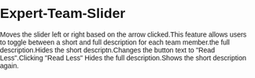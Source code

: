 # Expert-Team-Slider
Moves the slider left or right based on the arrow clicked.This feature allows users to toggle between a short and full description for each team member.the full description.Hides the short descriptn.Changes the button text to "Read Less".Clicking "Read Less" Hides the full description.Shows the short description again.
<!DOCTYPE html>
<html lang="en">
<head>
    <meta charset="UTF-8">
    <meta name="viewport" content="width=device-width, initial-scale=1.0">
    <title>Team Section</title>
    <style>
        body {
            font-family: Arial, sans-serif;
            margin: 0;
            padding:0;
            box-sizing: border-box;
        }

        .team-section {
            display: flex;
            justify-content: center;
            overflow: hidden;
            padding: 20px;
            max-width: 950px;
            margin: auto;
            position: relative;
            width: 100%;
        }

        .slider-wrapper {
            display: flex;
            transition: transform 0.5s ease-in-out;
            will-change: transform;
            flex-wrap: nowrap;
        }

        .team-card {
            flex: 0 0 300px;
            max-width: 400px;
            background: white;
            border: 1px solid #ddd;
            border-radius: 10px;
            text-align: center;
            box-shadow: 0 4px 6px rgba(0, 0, 0, 0.1);
            padding: 15px;
            margin-right: 15px;
        
        }

     .team-card img {
          width: 100px; /* Adjust the size as needed */
          height: 100px; /* Adjust the size as needed */
          border-radius: 50%; /* Makes the image circular */
          object-fit: cover; /* Ensures the image covers the area without distortion */
          margin-bottom: 10px; /* Adds space between the image and the text }*/

        .team-card h3 {
            font-size: 18px;
            font-weight: bold;
            margin: 10px 0;
        }

        .team-card .description {
            font-size: 14px;
            color: #555;
            margin: 10px 0;
        }

        .team-card .full-desc {
            display: none;
        }

        .team-card a {
            display: inline-block;
            margin-top: 10px;
            font-size: 14px;
            color: #0066cc;
            text-decoration: none;
            cursor: pointer;
        }

        .team-card a:hover {
            text-decoration: underline;
        }

        /* Arrow buttons */
        .slider-arrow {
            position: absolute;
            top: 50%;
            transform: translateY(-50%);
            background-color: rgba(0, 0, 0, 0.5);
            color: white;
            padding: 10px;
            cursor: pointer;
            border-radius: 50%;
            z-index: 10;
        }

        .slider-arrow.left {
            left: 10px;
        }

        .slider-arrow.right {
            right: 10px;
        }
        
    </style>
</head>
<body>
    <div class="slider-arrow left" onclick="moveSlide(-1)">&#10094;</div>
    <div class="slider-arrow right" onclick="moveSlide(1)">&#10095;</div>
    <div class="team-section">
        <div class="slider-wrapper">
            <!-- Team Cards (Ensure 6 total cards here) -->
        
            <div class="team-card">
                <img src="https://projects.backb.ca/nmc/wp-content/uploads/2024/12/financial-consultant-planning-home-finances-with-his-client-.jpg" alt="Ritesh Kapoor">
                <h3>Ritesh Kapoor</h3>
                <div class="description">
                    <span class="short-desc">FCA, (Consultant) - Handles statutory compliance matters He is a Qualified Chartered Accountant and commerce graduate from the University ofHe is a Qualified Chartered Accountant and commerce graduate from the University Handles statutory compliance matters He is a Qualified Chartered Accountant and commerce graduate from the University ofHe is a Qualified Chartered Accountant and commerce graduate from the University.</span>
                </div>
                </div>
            <div class="team-card">
                <img src="https://projects.backb.ca/nmc/wp-content/uploads/2024/12/financial-consultant-planning-home-finances-with-his-client-.jpg" alt="Ritesh Kapoor">
                <h3>Ritesh Kapoor</h3>
                <div class="description">
                    <span class="short-desc">FCA, (Consultant) - Handles statutory compliance matters He is a Qualified Chartered Accountant and commerce graduate from the University of Delhi. Ritesh Kapoor handles statutory compliance matters related to the Mumbai office.</span>
                </div>
              
            </div>
            <div class="team-card">
                <img src="https://projects.backb.ca/nmc/wp-content/uploads/2024/12/financial-consultant-planning-home-finances-with-his-client-.jpg" alt="Ritesh Kapoor">
                <h3>Ritesh Kapoor</h3>
                <div class="description">
                    <span class="short-desc">FCA, (Consultant) - Handles statutory compliance matters.</span>
                    <span class="full-desc"> He is a Qualified Chartered Accountant and commerce graduate from the University of Delhi. Ritesh Kapoor handles statutory compliance matters related to the Mumbai office.</span>
                </div>
                
            </div>
            <div class="team-card">
                <img src="https://projects.backb.ca/nmc/wp-content/uploads/2024/12/financial-consultant-planning-home-finances-with-his-client-.jpg" alt="Ritesh Kapoor">
                <h3>Ritesh Kapoor</h3>
                <div class="description">
                    <span class="short-desc">FCA, (Consultant) - Handles statutory compliance matters ied Chartered Accountant and commerce graduate from the University ofied Chartered Accountant and commerce graduate from the University of.</span>
                </div>
                
            </div>
            <div class="team-card">
                <img src="https://projects.backb.ca/nmc/wp-content/uploads/2024/12/financial-consultant-planning-home-finances-with-his-client-.jpg" alt="Ritesh Kapoor">
                <h3>Ritesh Kapoor</h3>
                <div class="description">
                    <span class="short-desc">FCA, (Consultant) - Handles statutory compliance matters  He is a Qualified Chartered Accountant and commerce graduate from the University of Delhi He is a Qualified Chartered Accountant and commerce graduate from the University of Delhi.</span>
                </div>
                
            </div>
            <div class="team-card">
                <img src="https://projects.backb.ca/nmc/wp-content/uploads/2024/12/financial-consultant-planning-home-finances-with-his-client-.jpg" alt="Ritesh Kapoor">
                <h3>Ritesh Kapoor</h3>
                <div class="description">
                    <span class="short-desc">FCA, (Consultant) - Handles statutory compliance matters He is a Qualified Chartered Accountant and commerce graduate from the UniversityHe is a Qualified Chartered Accountant and commerce graduate from the University.</span>
                </div>
                
            </div>
            <div class="team-card">
                <img src="https://projects.backb.ca/nmc/wp-content/uploads/2024/12/financial-consultant-planning-home-finances-with-his-client-.jpg" alt="Ritesh Kapoor">
                <h3>Ritesh Kapoor</h3>
                <div class="description">
                    <span class="short-desc">FCA, (Consultant) - Handles statutory compliance matters  He is a Qualified Chartered Accountant and commerce graduate from the University  He is a Qualified Chartered Accountant and commerce graduate from the University  He is a Qualified Chartered Accountant and commerce graduate from the University .</span>
                </div>
                
            </div>
            <!-- Add more team cards here as needed -->
            <!-- Total of 6 cards to showcase -->
        </div>
        <!-- Arrow Buttons -->       
    </div>
    <script>
        const sliderWrapper = document.querySelector('.slider-wrapper');
        const teamCards = Array.from(sliderWrapper.children); // Get all the team cards
        const cardWidth = 300; // Width of each card
        const gap = 15; // Margin between cards
        const visibleCards = 3; // How many cards should be visible at once
        const slideWidth = (cardWidth + gap) * visibleCards; // Total width of the visible area
        let currentIndex = 0;

        // Set the total width of the slider to accommodate all the cards
        sliderWrapper.style.width = `${(cardWidth + gap) * teamCards.length - gap}px`;

        // Move slides with left or right arrows
        function moveSlide(direction) {
            const newIndex = currentIndex + direction;

            // Check if we are within bounds for the cards remaining
            if (newIndex <= teamCards.length - visibleCards && newIndex >= 0) {
                currentIndex = newIndex;
            }

            // Move the wrapper to show the new slide
            sliderWrapper.style.transition = 'transform 0.5s ease-in-out';
            sliderWrapper.style.transform = `translateX(${-currentIndex * (cardWidth + gap)}px)`;
        }

        // Make sure we never go beyond the last set of 3 cards
        const updateSliderPosition = () => {
            if (currentIndex >= teamCards.length - visibleCards) {
                currentIndex = teamCards.length - visibleCards; // Stop at last set of cards
            }
            sliderWrapper.style.transform = `translateX(${-currentIndex * (cardWidth + gap)}px)`;
        }
        window.addEventListener('resize', updateSliderPosition);
    </script>
</body>
</html>
